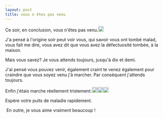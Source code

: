 ```yaml
---
layout: post
title: vous n êtes pas venu
---
```


<p>Ce soir, en conclusion, vous n&#39;êtes pas venu.<img src="/modules/tinymce/tinymce/jscripts/tiny_mce/plugins/emotions/images/smiley-frown.gif" width="18" height="18" /></p>
<p>J&#39;a pensé à l&#39;origine soir peut voir vous, qui savoir vous ont tombé malad, vous fait me dire, vous avez dit que vous avez la défectuosité tombée, à la maison. </p>
<p>Mais vous savez? Je vous attends toujours, jusqu&#39;à dix et demi.</p>
<p>J&#39;ai pensé vous pouvez venir, également craint te venez également pour craindre que vous soyez venu j&#39;à marcher. Par conséquent j&#39;attends toujours.</p>
<p>Enfin j&#39;étais marche réellement tristement.<img src="/modules/tinymce/tinymce/jscripts/tiny_mce/plugins/emotions/images/smiley-frown.gif" width="18" height="18" /><img src="/modules/tinymce/tinymce/jscripts/tiny_mce/plugins/emotions/images/smiley-frown.gif" width="18" height="18" /><img src="/modules/tinymce/tinymce/jscripts/tiny_mce/plugins/emotions/images/smiley-frown.gif" width="18" height="18" /></p>
<p>Espère votre puits de maladie rapidement.</p>
<p> En outre, je vous aime vraiment beaucoup ! </p>
<p></p>
